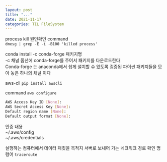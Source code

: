 ```yaml
---
layout: post
title: "..."
date: 2021-11-17
categories: TIL FileSystem
---
```


process kill 원인확인 command   
`dmesg | grep -E -i -B100 'killed process'`

conda install -c conda-forge 패키지명  
-c 채널 옵션에 conda-forge를 주어서 패키지를 다운로드한다  
Conda-forge 는 anaconda에서 쉽게 설치할 수 있도록 검증된 파이썬 패키지들을 모아 놓은 하나의 채널 이다  

aws-cli
`pip install awscli`

command
`aws configure`

```bash
AWS Access Key ID [None]:
AWS Secret Access Key [None]: 
Default region name [None]: 
Default output format [None]: 
```

인증 내용  
~/.aws/config  
~/.aws/credentials  

실행하는 컴퓨터에서 데이터 패킷을 목적지 서버로 보내어 가는 네크워크 경로 확인 명령어
`traceroute`
